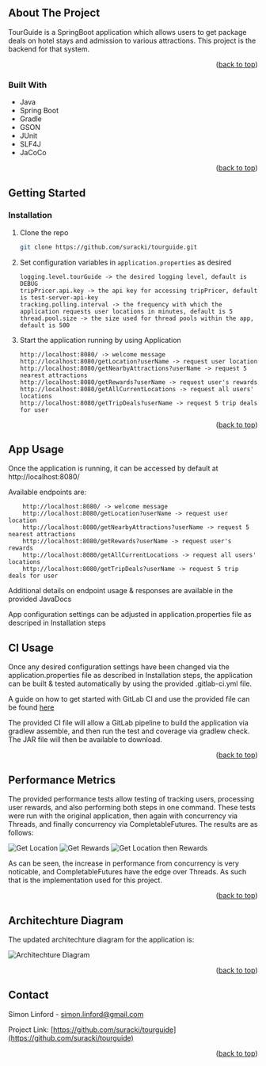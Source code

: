 <!-- ABOUT THE PROJECT -->
## About The Project

TourGuide is a SpringBoot application which allows users to get package deals on hotel stays and admission to various attractions.
This project is the backend for that system.
 

<p align="right">(<a href="#top">back to top</a>)</p>



### Built With

* Java
* Spring Boot
* Gradle
* GSON
* JUnit
* SLF4J
* JaCoCo

<p align="right">(<a href="#top">back to top</a>)</p>



<!-- GETTING STARTED -->
## Getting Started

### Installation

1. Clone the repo
   ```sh
   git clone https://github.com/suracki/tourguide.git
   ```
3. Set configuration variables in `application.properties` as desired
	```variables available:
   logging.level.tourGuide -> the desired logging level, default is DEBUG
   tripPricer.api.key -> the api key for accessing tripPricer, default is test-server-api-key
   tracking.polling.interval -> the frequency with which the application requests user locations in minutes, default is 5
   thread.pool.size -> the size used for thread pools within the app, default is 500
   ```
4. Start the application running by using Application
	```Once the app is running, the following endpoints are available:
	http://localhost:8080/ -> welcome message
	http://localhost:8080/getLocation?userName -> request user location
	http://localhost:8080/getNearbyAttractions?userName -> request 5 nearest attractions
	http://localhost:8080/getRewards?userName -> request user's rewards
	http://localhost:8080/getAllCurrentLocations -> request all users' locations
	http://localhost:8080/getTripDeals?userName -> request 5 trip deals for user
	```

<p align="right">(<a href="#top">back to top</a>)</p>



<!-- USAGE EXAMPLES -->
## App Usage

Once the application is running, it can be accessed by default at http://localhost:8080/

Available endpoints are:

```
	http://localhost:8080/ -> welcome message
	http://localhost:8080/getLocation?userName -> request user location
	http://localhost:8080/getNearbyAttractions?userName -> request 5 nearest attractions
	http://localhost:8080/getRewards?userName -> request user's rewards
	http://localhost:8080/getAllCurrentLocations -> request all users' locations
	http://localhost:8080/getTripDeals?userName -> request 5 trip deals for user
```
Additional details on endpoint usage & responses are available in the provided JavaDocs

App configuration settings can be adjusted in application.properties file as descriped in Installation steps

## CI Usage

Once any desired configuration settings have been changed via the application.properties file as described in Installation steps, the application can be built & tested automatically by using the provided .gitlab-ci.yml file.

A guide on how to get started with GitLab CI and use the provided file can be found <a href=https://docs.gitlab.com/ee/ci/quick_start/>here</a>

The provided CI file will allow a GitLab pipeline to build the application via gradlew assemble, and then run the test and coverage via gradlew check. The JAR file will then be available to download.
<p align="right">(<a href="#top">back to top</a>)</p>

<!-- Performance Metrics -->
## Performance Metrics

The provided performance tests allow testing of tracking users, processing user rewards, and also performing both steps in one command.
These tests were run with the original application, then again with concurrency via Threads, and finally concurrency via CompletableFutures.
The results are as follows:

![Get Location](https://github.com/Suracki/TourGuide/blob/updates-for-presentables-presplit/Docs/getlocation.png?raw=true)
![Get Rewards](https://github.com/Suracki/TourGuide/blob/updates-for-presentables-presplit/Docs/getrewards.png?raw=true)
![Get Location then Rewards](https://github.com/Suracki/TourGuide/blob/updates-for-presentables-presplit/Docs/locationthenrewards.png?raw=true)

As can be seen, the increase in performance from concurrency is very noticable, and CompletableFutures have the edge over Threads. As such that is the implementation used for this project.
<p align="right">(<a href="#top">back to top</a>)</p>

<!-- ARCHITECHTURE DIAGRAM -->
## Architechture Diagram

The updated architechture diagram for the application is:

![Architechture Diagram](https://github.com/Suracki/TourGuide/blob/updates-for-presentables-presplit/Docs/arch.png?raw=true)

<p align="right">(<a href="#top">back to top</a>)</p>


<!-- CONTACT -->
## Contact

Simon Linford - simon.linford@gmail.com

Project Link: [https://github.com/suracki/tourguide](https://github.com/suracki/tourguide)

<p align="right">(<a href="#top">back to top</a>)</p>

